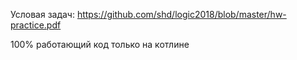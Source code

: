Условая задач: https://github.com/shd/logic2018/blob/master/hw-practice.pdf

100% работающий код только на котлине